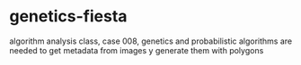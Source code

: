 # genetics-fiesta
algorithm analysis class, case 008, genetics and probabilistic algorithms are needed to get metadata from images y generate them with polygons
